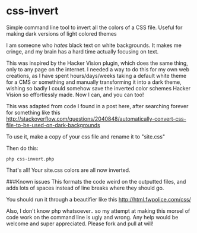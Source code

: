 css-invert
==========

Simple command line tool to invert all the colors of a CSS file. Useful for making dark versions of light colored themes

I am someone who *hates* black text on white backgrounds. It makes me cringe, and my brain has a hard time actually focusing on text.

This was inspired by the Hacker Vision plugin, which does the same thing, only to any page on the internet. I needed a way to do this for my own web creations, as I have spent hours/days/weeks taking a default white theme for a CMS or something and manually transforming it into a dark theme, wishing so badly I could somehow save the inverted color schemes Hacker Vision so effortlessly made. Now I can, and you can too!

This was adapted from code I found in a post here, after searching forever for something like this
http://stackoverflow.com/questions/2040848/automatically-convert-css-file-to-be-used-on-dark-backgrounds

To use it, make a copy of your css file and rename it to "site.css"

Then do this:

```
php css-invert.php 
``` 

That's all! Your site.css colors are all now inverted. 

###Known issues
This formats the code weird on the outputted files, and adds lots of spaces instead of line breaks where they should go.

You should run it through a beautifier like this http://html.fwpolice.com/css/


Also, I don't know php whatsoever.. so my attempt at making this morsel of code work on the command line is ugly and wrong. Any help would be welcome and super appreciated. Please fork and pull at will!
